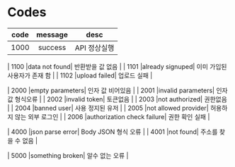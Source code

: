 # Codes

|code|message|desc|
|:---:|:---:|:---:|
| 1000 | success | API 정상실행 |

| 1100 |data not found| 반환받을 값 없음 |
| 1101 |already signuped| 이미 가입된 사용자가 존재 함 |
| 1102 |upload failed| 업로드 실패 |

| 2000 |empty parameters| 인자 값 비어있음 |
| 2001 |invalid parameters| 인자 값 형식오류 |
| 2002 |invalid token| 토큰없음 |
| 2003 |not authorized| 권한없음 |
| 2004 |banned user| 사용 정지된 유저 |
| 2005 |not allowed provider| 허용하지 않는 외부 로그인 |
| 2006 |authorization check failure| 권한 확인 실패 |

| 4000 |json parse error| Body JSON 형식 오류 |
| 4001 |not found| 주소를 찾을 수 없음 |

| 5000 |something broken| 알수 없는 오류 |